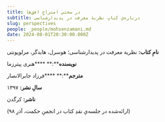 ```yaml
---
title: در سختیِ امتزاجِ افق‌ها
subtitle: درباره‌یِ کتابِ نظریهٔ معرفت در پدیدارشناسی
slug: perspectives
people: _people/mohsenzamani.md
date: 2024-08-01T20:30:00.000Z
---
```



**نامِ کتاب:** نظریة معرفت در پدیدارشناسی؛ هوسرل،
هایدگر، مرلوپونتی

**نویسنده****:** ****هنری پیترزما

**مترجم****:** ****فرزاد جابرالانصار

**سالِ نشر:** ۱۳۹۷

**ناشر:** کرگدن

(ارائه‌شده در جلسه‌یِ
نقدِ کتاب در انجمنِ حکمت، آذرِ ۹۸)

